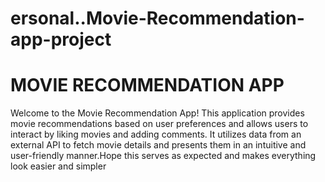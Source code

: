 # ersonal..Movie-Recommendation-app-project

# MOVIE RECOMMENDATION APP


Welcome to the Movie Recommendation App! This application provides movie recommendations based on user preferences and allows users to interact by liking movies and adding comments. It utilizes data from an external API to fetch movie details and presents them in an intuitive and user-friendly manner.Hope this serves as expected and makes everything look easier and simpler
